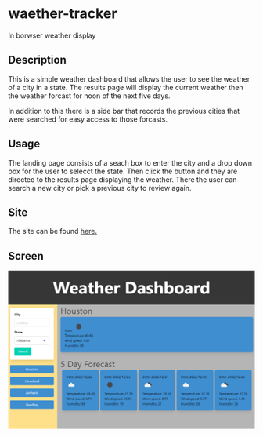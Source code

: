 # waether-tracker
In borwser weather display

## Description

This is a simple weather dashboard that allows the user to see the weather of a
city in a state. The results page will display the current weather then the 
weather forcast for noon of the next five days.

In addition to this there is a side bar that records the previous cities that 
were searched for easy access to those forcasts.

## Usage

The landing page consists of a seach box to enter the city and a drop down box
for the user to selecct the state. Then click the button and they are directed 
to the results page displaying the weather. There the user can search a new city
or pick a previous city to review again.

## Site

The site can be found [here.](https://cwen13.github.io/waether-tracker/)

## Screen 

![Screen shot of the results page showing a five day forcast](./assets/images/screenshot-WeatherDash.png)
